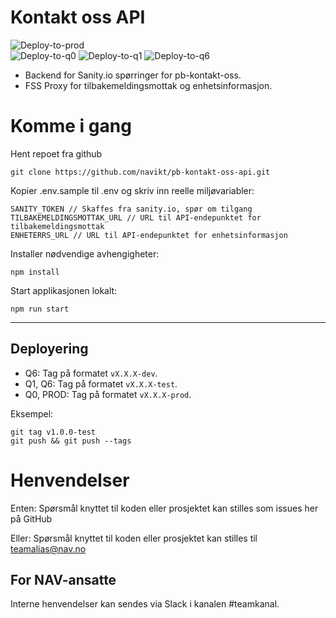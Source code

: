 # Kontakt oss API

![Deploy-to-prod](https://github.com/navikt/pb-kontakt-oss-api/workflows/Deploy-to-prod/badge.svg) <br>
![Deploy-to-q0](https://github.com/navikt/pb-kontakt-oss-api/workflows/Deploy-to-q0/badge.svg)
![Deploy-to-q1](https://github.com/navikt/pb-kontakt-oss-api/workflows/Deploy-to-q1/badge.svg)
![Deploy-to-q6](https://github.com/navikt/pb-kontakt-oss-api/workflows/Deploy-to-q6/badge.svg)

- Backend for Sanity.io spørringer for pb-kontakt-oss.
- FSS Proxy for tilbakemeldingsmottak og enhetsinformasjon.

# Komme i gang

Hent repoet fra github

```
git clone https://github.com/navikt/pb-kontakt-oss-api.git
```

Kopier .env.sample til .env og skriv inn reelle miljøvariabler:

```
SANITY_TOKEN // Skaffes fra sanity.io, spør om tilgang
TILBAKEMELDINGSMOTTAK_URL // URL til API-endepunktet for tilbakemeldingsmottak
ENHETERRS_URL // URL til API-endepunktet for enhetsinformasjon
```

Installer nødvendige avhengigheter:

```
npm install
```

Start applikasjonen lokalt:

```
npm run start
```

---

## Deployering

- Q6: Tag på formatet `vX.X.X-dev`.
- Q1, Q6: Tag på formatet `vX.X.X-test`.
- Q0, PROD: Tag på formatet `vX.X.X-prod`.

Eksempel:

```
git tag v1.0.0-test
git push && git push --tags
```

# Henvendelser

Enten:
Spørsmål knyttet til koden eller prosjektet kan stilles som issues her på GitHub

Eller:
Spørsmål knyttet til koden eller prosjektet kan stilles til teamalias@nav.no

## For NAV-ansatte

Interne henvendelser kan sendes via Slack i kanalen #teamkanal.
